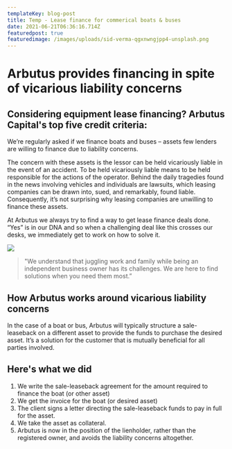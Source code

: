 ```yaml
---
templateKey: blog-post
title: Temp - Lease finance for commerical boats & buses
date: 2021-06-21T06:36:16.714Z
featuredpost: true
featuredimage: /images/uploads/sid-verma-qgxnwngjpp4-unsplash.png
---
```

# Arbutus provides financing in spite of vicarious liability concerns

## Considering equipment lease financing? Arbutus Capital's top five credit criteria:

We’re regularly asked if we finance boats and buses – assets few lenders are willing to finance due to liability concerns.

The concern with these assets is the lessor can be held vicariously liable in the event of an accident.  To be held vicariously liable means to be held responsible for the actions of the operator.  Behind the daily tragedies found in the news involving vehicles and individuals are lawsuits, which leasing companies can be drawn into, sued, and remarkably, found liable.  Consequently, it’s not surprising why leasing companies are unwilling to finance these assets.

 At Arbutus we always try to find a way to get lease finance deals done. “Yes” is in our DNA and so when a challenging deal like this crosses our desks, we immediately get to work on how to solve it.

![](/images/uploads/ss2.png)

> "We understand that juggling work and family while being an independent business owner has its challenges. We are here to find solutions when you need them most.”

## How Arbutus works around vicarious liability concerns

In the case of a boat or bus, Arbutus will typically structure a sale-leaseback on a different asset to provide the funds to purchase the desired asset. It’s a solution for the customer that is mutually beneficial for all parties involved.

## Here's what we did

1. We write the sale-leaseback agreement for the amount required to finance the boat (or other asset)
2. We get the invoice for the boat (or desired asset)
3. The client signs a letter directing the sale-leaseback funds to pay in full for the asset.
4. We take the asset as collateral. 
5. Arbutus is now in the position of the lienholder, rather than the registered owner, and avoids the liability concerns altogether.